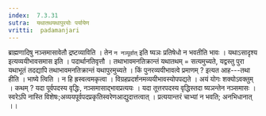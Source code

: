 ```yaml
---
index:  7.3.31
sutra:  यथातथयथापुरयोः पर्यायेण
vritti:  padamanjari
---
```


ब्राह्मणादिषु नञ्समासावेतौ द्रष्टव्याविति । तेन `न नञ्पूर्वात्` इति ष्यञः प्रतिषेधो न भवतीति भावः । यथाऽसादृश्य इत्यव्ययीभावसमास इति । पदार्थानतिवृत्तौ । तथाभावमनतिक्रान्तं यथातथम् = सत्यमुच्यते, यद्वस्तु पुरा यथाभूतं तदद्यापि तथाभावमनतिक्रान्तं यथापुरमुच्यते । किं पुनरव्ययीभावत्वे प्रमाणम् ? इत्यत आह---तथा हीति । भाष्ये त्विति । न हि ह्रस्वत्वमकृत्वा । विग्रहप्रदर्शनमव्ययीभावस्योपपद्यते ।
अयं योगः शक्योऽवक्तुम् । कथम् ? यदा पूर्वपदस्य वृद्धिः, नञ्समासाद्भावप्रत्ययः । यदा तूत्तरपदस्य वृद्धिस्तदा ष्यञन्तेन नञ्समासः । स्वरेऽपि नास्ति विशेषः;अव्ययपूर्वपदप्रकृतिस्वरेणआद्युदात्तत्वात् । प्रत्ययान्तरं चाभ्यां न भवति; अनभिधानात् ।।
